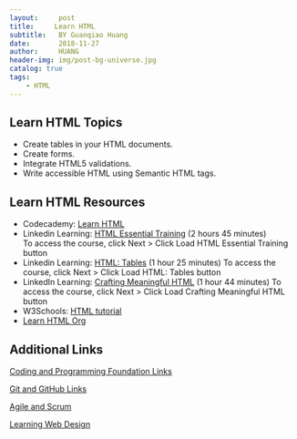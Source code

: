 ```yaml
---
layout:     post
title:     Learn HTML
subtitle:   BY Guanqiao Huang
date:       2018-11-27
author:     HUANG
header-img: img/post-bg-universe.jpg
catalog: true
tags:
    - HTML
---
```

## Learn HTML Topics
- Create tables in your HTML documents.
- Create forms.
- Integrate HTML5 validations.
- Write accessible HTML using Semantic HTML tags.

## Learn HTML Resources
- Codecademy: [Learn HTML](https://www.codecademy.com/learn/learn-html)
- Linkedin Learning: [HTML Essential Training](https://www.linkedin.com/learning/html-essential-training-4/what-is-html?autoAdvance=true&autoSkip=false&autoplay=true&resume=true&u=100575394) (2 hours 45 minutes)  
To access the course, click Next > Click Load HTML Essential Training button
- Linkedin Learning: [HTML: Tables](https://www.linkedin.com/learning/html-tables/create-semantic-html-tables?autoAdvance=true&autoSkip=false&autoplay=true&resume=true&u=100575394) (1 hour 25 minutes)
To access the course, click Next > Click Load HTML: Tables button
- LinkedIn Learning: [Crafting Meaningful HTML](https://www.linkedin.com/learning/crafting-meaningful-html/craft-meaningful-html?autoAdvance=true&autoSkip=false&autoplay=true&resume=true&u=100575394) (1 hour 44 minutes)
To access the course, click Next > Click Load Crafting Meaningful HTML button
- W3Schools: [HTML tutorial](https://www.w3schools.com/html/)
- [Learn HTML Org](https://www.learn-html.org/)

## Additional Links
[Coding and Programming Foundation Links](https://docs.google.com/spreadsheets/d/1FaeikZ4NFMqJR670oeNO4Ed-W3nXm0ah8nVz-VxDQGs/edit#gid=634347005)

[Git and GitHub Links](https://docs.google.com/spreadsheets/d/1FaeikZ4NFMqJR670oeNO4Ed-W3nXm0ah8nVz-VxDQGs/edit#gid=1177221228)

[Agile and Scrum](https://docs.google.com/spreadsheets/d/1FaeikZ4NFMqJR670oeNO4Ed-W3nXm0ah8nVz-VxDQGs/edit#gid=264583226)

[Learning Web Design](https://drive.google.com/file/d/1BTarICQu_h_rngBaeqNOtcgG00F29dDF/view)
